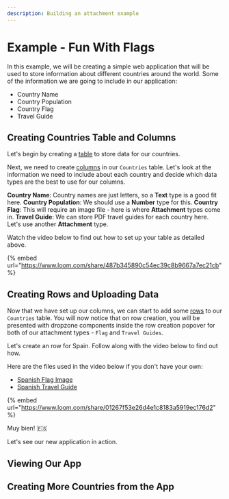 ```yaml
---
description: Building an attachment example
---
```


# Example - Fun With Flags

In this example, we will be creating a simple web application that will be used to store information about different countries around the world. Some of the information we are going to include in our application:
- Country Name
- Country Population
- Country Flag
- Travel Guide

## Creating Countries Table and Columns
Let's begin by creating a [table](../../tables/) to store data for our countries.

Next, we need to create [columns](../../tables/columns.md) in our `Countries` table. Let's look at the information we need to include about each country and decide which data types are the best to use for our columns.

**Country Name**: Country names are just letters, so a **Text** type is a good fit here.
**Country Population**: We should use a **Number** type for this.
**Country Flag**: This will require an image file - here is where **Attachment** types come in.
**Travel Guide**: We can store PDF travel guides for each country here. Let's use another **Attachment** type.

Watch the video below to find out how to set up your table as detailed above.

{% embed url="https://www.loom.com/share/487b345890c54ec39c8b9667a7ec21cb" %}

## Creating Rows and Uploading Data
Now that we have set up our columns, we can start to add some [rows](../../tables/rows.md) to our `Countries` table. You will now notice that on row creation, you will be presented with dropzone components inside the row creation popover for both of our attachment types - `Flag` and `Travel Guides`. 


Let's create an row for Spain. Follow along with the video below to find out how.

Here are the files used in the video below if you don't have your own:
- [Spanish Flag Image](https://upload.wikimedia.org/wikipedia/en/thumb/9/9a/Flag_of_Spain.svg/750px-Flag_of_Spain.svg.png)
- [Spanish Travel Guide](https://www.madeforspainandportugal.com/wp-content/uploads/2016/01/Spain-with-Made-for-Spain.pdf)

{% embed url="https://www.loom.com/share/01267f53e26d4e1c8183a5919ec176d2" %}

Muy bien! 🇪🇸

Let's see our new application in action.

## Viewing Our App


## Creating More Countries from the App

